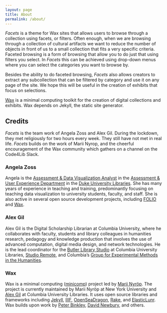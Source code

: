 ```yaml
---
layout: page
title: About
permalink: /about/
---
```


*Facets* is a theme for Wax sites that allows users to browse through a collection using facets, or filters. Often enough, when we are browsing through a collection of cultural artifacts we want to reduce the number of objects in front of us to a small collection that fits a very specific criteria. Faceted browsing is a form of browsing that allow you to do just that using filters you select. In *Facets* this can be achieved using drop-down menus where you can select the categories you want to browse by.

Besides the ability to do faceted browsing, *Facets* also allows creators to extract any subcollection that can be filtered by category and use it on any page of the site. We hope this will be useful in the creation of exhibits that focus on selections.

[Wax](https://minicomp.github.io/wax/) is a minimal computing toolkit for the creation of digital collections and exhibits. Wax depends on Jekyll, the static site generator.

## Credits 

*Facets* is the team work of Angela Zoss and Alex Gil. During the lockdown, they met religiously for two hours every week. They still have not met in real life. *Facets* builds on the work of Marii Nyrop, and the cheerful encouragement of the Wax community which gathers on a channel on the Code4Lib Slack.

### Angela Zoss

Angela is the [Assessment &amp; Data Visualization Analyst](https://library.duke.edu/about/directory/staff/angela.zoss) in the 
[Assessment &amp; User Experience Department](https://library.duke.edu/about/depts/assessment-user-experience) in the 
[Duke University Libraries](https://library.duke.edu/). She has many years of experience
in teaching and training, predominantly focusing on teaching data visualization to
university students, faculty, and staff. She is also active in several open
source development projects, including [FOLIO](https://github.com/folio-org/) and
[Wax](https://github.com/minicomp/wax).

### Alex Gil

Alex Gil is the Digital Scholarship Librarian at Columbia University, where he collaborates with faculty, students and library colleagues in humanities research, pedagogy and knowledge production that involves the use of advanced computation, digital media design, and network technologies. He is the lead coordinator for the [Butler Library Studio](https://studio.cul.columbia.edu/) at Columbia University Libraries, [Studio Remote](https://www.twitch.tv/culstudio), and Columbia’s [Group for Experimental Methods in the Humanities](http://xpmethod.columbia.edu/).

### Wax 

Wax is a minimal computing ([minicomp](https://github.com/minicomp)) project led by [Marii Nyröp](http://marii.info/). The project is currently maintained by Marii Nyröp at New York University and [Alex Gil](https://github.com/elotroalex) at Columbia University Libraries. It uses open source libraries and frameworks including [Jekyll](https://jekyllrb.com), [IIIF](http://iiif.io), [OpenSeaDragon](https://openseadragon.github.io/), [Rake](https://ruby.github.io/rake/), and [ElasticLunr](http://elasticlunr.com/). Wax builds upon work by [Peter Binkley](https://github.com/pbinkley), [David Newbury](https://github.com/workergnome), and others.






